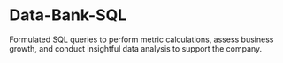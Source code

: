 # Data-Bank-SQL
Formulated SQL queries to perform metric calculations, assess business growth, and conduct insightful data analysis to support the company.
